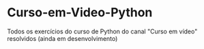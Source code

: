 # Curso-em-Video-Python
 Todos os exercícios do curso de Python do canal "Curso em vídeo" resolvidos (ainda em desenvolvimento)
